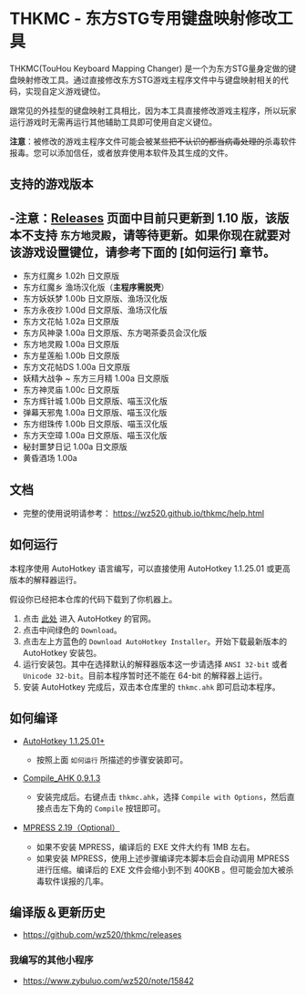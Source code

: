 # THKMC - 东方STG专用键盘映射修改工具

THKMC(TouHou Keyboard Mapping Changer) 是一个为东方STG量身定做的键盘映射修改工具。通过直接修改东方STG游戏主程序文件中与键盘映射相关的代码，实现自定义游戏键位。

跟常见的外挂型的键盘映射工具相比，因为本工具直接修改游戏主程序，所以玩家运行游戏时无需再运行其他辅助工具即可使用自定义键位。

**注意**：被修改的游戏主程序文件可能会被某些<del>把不认识的都当病毒处理的</del>杀毒软件报毒。您可以添加信任，或者放弃使用本软件及其生成的文件。

## 支持的游戏版本

-**注意**：[Releases] 页面中目前只更新到 1.10  版，该版本不支持 `东方地灵殿`，请等待更新。如果你现在就要对该游戏设置键位，请参考下面的 [如何运行] 章节。
-
* 东方红魔乡 1.02h 日文原版
* 东方红魔乡 渔场汉化版（**主程序需脱壳**）
* 东方妖妖梦 1.00b 日文原版、渔场汉化版
* 东方永夜抄 1.00d 日文原版、渔场汉化版
* 东方文花帖 1.02a 日文原版
* 东方风神录 1.00a 日文原版、东方喝茶委员会汉化版
* 东方地灵殿 1.00a 日文原版
* 东方星莲船 1.00b 日文原版
* 东方文花帖DS 1.00a 日文原版
* 妖精大战争 ~ 东方三月精 1.00a 日文原版
* 东方神灵庙 1.00c 日文原版
* 东方辉针城 1.00b 日文原版、喵玉汉化版
* 弹幕天邪鬼 1.00a 日文原版、喵玉汉化版
* 东方绀珠传 1.00b 日文原版、喵玉汉化版
* 东方天空璋 1.00a 日文原版、喵玉汉化版
* 秘封噩梦日记 1.00a 日文原版
* 黄昏酒场 1.00a

## 文档

* 完整的使用说明请参考： <https://wz520.github.io/thkmc/help.html>

## 如何运行

本程序使用 AutoHotkey 语言编写，可以直接使用 AutoHotkey 1.1.25.01 或更高版本的解释器运行。

假设你已经把本仓库的代码下载到了你机器上。

1. 点击 [此处](https://autohotkey.com/) 进入 AutoHotkey 的官网。
2. 点击中间绿色的 `Download`。
3. 点击左上方蓝色的 `Download AutoHotkey Installer`。开始下载最新版本的 AutoHotkey 安装包。
4. 运行安装包。其中在选择默认的解释器版本这一步请选择 `ANSI 32-bit` 或者 `Unicode 32-bit`。目前本程序暂时还不能在 64-bit 的解释器上运行。
5. 安装 AutoHotkey 完成后，双击本仓库里的 `thkmc.ahk` 即可启动本程序。

## 如何编译

* [AutoHotkey 1.1.25.01+]
	+ 按照上面 `如何运行` 所描述的步骤安装即可。

* [Compile_AHK 0.9.1.3](https://autohotkey.com/board/topic/21189-compile-ahk-ii-for-those-who-compile/)
	+ 安装完成后。右键点击 `thkmc.ahk`，选择 `Compile with Options`，然后直接点击左下角的 `Compile` 按钮即可。

* [MPRESS 2.19（Optional）](http://www.matcode.com/mpress.htm)
	+ 如果不安装 MPRESS，编译后的 EXE 文件大约有 1MB 左右。
	+ 如果安装 MPRESS，使用上述步骤编译完本脚本后会自动调用 MPRESS 进行压缩。编译后的 EXE 文件会缩小到不到 400KB 。但可能会加大被杀毒软件误报的几率。

## 编译版＆更新历史

* <https://github.com/wz520/thkmc/releases>

### 我编写的其他小程序

* <https://www.zybuluo.com/wz520/note/15842>

[AutoHotkey 1.1.25.01+]: https://autohotkey.com/
[Releases]: https://github.com/wz520/thkmc/releases
